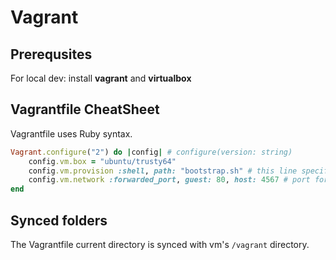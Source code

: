 # Vagrant

## Prerequsites

For local dev: install __vagrant__ and __virtualbox__

## Vagrantfile CheatSheet

Vagrantfile uses Ruby syntax.

```ruby
Vagrant.configure("2") do |config| # configure(version: string)
    config.vm.box = "ubuntu/trusty64"
    config.vm.provision :shell, path: "bootstrap.sh" # this line specify shell script for provisioning/bootstrapping
    config.vm.network :forwarded_port, guest: 80, host: 4567 # port forwarding where guest means vm
end
```

## Synced folders

The Vagrantfile current directory is synced with vm's `/vagrant` directory.